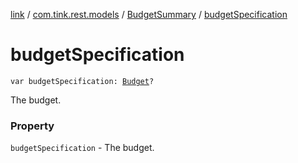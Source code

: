 [link](../../index.md) / [com.tink.rest.models](../index.md) / [BudgetSummary](index.md) / [budgetSpecification](./budget-specification.md)

# budgetSpecification

`var budgetSpecification: `[`Budget`](../-budget/index.md)`?`

The budget.

### Property

`budgetSpecification` - The budget.